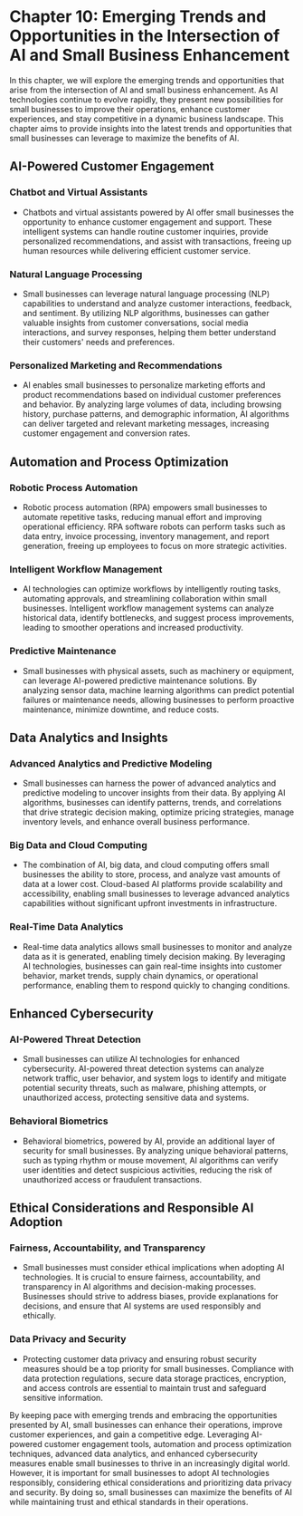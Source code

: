 Chapter 10: Emerging Trends and Opportunities in the Intersection of AI and Small Business Enhancement
======================================================================================================

In this chapter, we will explore the emerging trends and opportunities that arise from the intersection of AI and small business enhancement. As AI technologies continue to evolve rapidly, they present new possibilities for small businesses to improve their operations, enhance customer experiences, and stay competitive in a dynamic business landscape. This chapter aims to provide insights into the latest trends and opportunities that small businesses can leverage to maximize the benefits of AI.

AI-Powered Customer Engagement
------------------------------

### Chatbot and Virtual Assistants

* Chatbots and virtual assistants powered by AI offer small businesses the opportunity to enhance customer engagement and support. These intelligent systems can handle routine customer inquiries, provide personalized recommendations, and assist with transactions, freeing up human resources while delivering efficient customer service.

### Natural Language Processing

* Small businesses can leverage natural language processing (NLP) capabilities to understand and analyze customer interactions, feedback, and sentiment. By utilizing NLP algorithms, businesses can gather valuable insights from customer conversations, social media interactions, and survey responses, helping them better understand their customers' needs and preferences.

### Personalized Marketing and Recommendations

* AI enables small businesses to personalize marketing efforts and product recommendations based on individual customer preferences and behavior. By analyzing large volumes of data, including browsing history, purchase patterns, and demographic information, AI algorithms can deliver targeted and relevant marketing messages, increasing customer engagement and conversion rates.

Automation and Process Optimization
-----------------------------------

### Robotic Process Automation

* Robotic process automation (RPA) empowers small businesses to automate repetitive tasks, reducing manual effort and improving operational efficiency. RPA software robots can perform tasks such as data entry, invoice processing, inventory management, and report generation, freeing up employees to focus on more strategic activities.

### Intelligent Workflow Management

* AI technologies can optimize workflows by intelligently routing tasks, automating approvals, and streamlining collaboration within small businesses. Intelligent workflow management systems can analyze historical data, identify bottlenecks, and suggest process improvements, leading to smoother operations and increased productivity.

### Predictive Maintenance

* Small businesses with physical assets, such as machinery or equipment, can leverage AI-powered predictive maintenance solutions. By analyzing sensor data, machine learning algorithms can predict potential failures or maintenance needs, allowing businesses to perform proactive maintenance, minimize downtime, and reduce costs.

Data Analytics and Insights
---------------------------

### Advanced Analytics and Predictive Modeling

* Small businesses can harness the power of advanced analytics and predictive modeling to uncover insights from their data. By applying AI algorithms, businesses can identify patterns, trends, and correlations that drive strategic decision making, optimize pricing strategies, manage inventory levels, and enhance overall business performance.

### Big Data and Cloud Computing

* The combination of AI, big data, and cloud computing offers small businesses the ability to store, process, and analyze vast amounts of data at a lower cost. Cloud-based AI platforms provide scalability and accessibility, enabling small businesses to leverage advanced analytics capabilities without significant upfront investments in infrastructure.

### Real-Time Data Analytics

* Real-time data analytics allows small businesses to monitor and analyze data as it is generated, enabling timely decision making. By leveraging AI technologies, businesses can gain real-time insights into customer behavior, market trends, supply chain dynamics, or operational performance, enabling them to respond quickly to changing conditions.

Enhanced Cybersecurity
----------------------

### AI-Powered Threat Detection

* Small businesses can utilize AI technologies for enhanced cybersecurity. AI-powered threat detection systems can analyze network traffic, user behavior, and system logs to identify and mitigate potential security threats, such as malware, phishing attempts, or unauthorized access, protecting sensitive data and systems.

### Behavioral Biometrics

* Behavioral biometrics, powered by AI, provide an additional layer of security for small businesses. By analyzing unique behavioral patterns, such as typing rhythm or mouse movement, AI algorithms can verify user identities and detect suspicious activities, reducing the risk of unauthorized access or fraudulent transactions.

Ethical Considerations and Responsible AI Adoption
--------------------------------------------------

### Fairness, Accountability, and Transparency

* Small businesses must consider ethical implications when adopting AI technologies. It is crucial to ensure fairness, accountability, and transparency in AI algorithms and decision-making processes. Businesses should strive to address biases, provide explanations for decisions, and ensure that AI systems are used responsibly and ethically.

### Data Privacy and Security

* Protecting customer data privacy and ensuring robust security measures should be a top priority for small businesses. Compliance with data protection regulations, secure data storage practices, encryption, and access controls are essential to maintain trust and safeguard sensitive information.

By keeping pace with emerging trends and embracing the opportunities presented by AI, small businesses can enhance their operations, improve customer experiences, and gain a competitive edge. Leveraging AI-powered customer engagement tools, automation and process optimization techniques, advanced data analytics, and enhanced cybersecurity measures enable small businesses to thrive in an increasingly digital world. However, it is important for small businesses to adopt AI technologies responsibly, considering ethical considerations and prioritizing data privacy and security. By doing so, small businesses can maximize the benefits of AI while maintaining trust and ethical standards in their operations.
